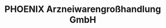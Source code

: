 ---
title: "PHOENIX Arzneiwarengroßhandlung GmbH"
url: /graz/phoenix-arzneiwarengrosshandlung-gmbh/
shop: Großhandel
---